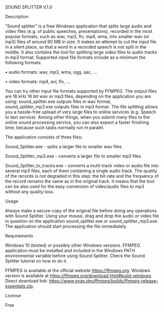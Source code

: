SOUND SPLITTER V.1.0

Description

“Sound splitter” is a free Windows application that splits large audio and video files (e.g. of public speeches, presentations), recorded in the most popular formats, such as wav, mp3, flv, mp4, wma, into smaller wav (or mp3) files of around 60 MB in size. It makes an attempt to cut the input file in a silent place, so that a word in a recorded speech is not split in the middle. It also contains the tool for splitting large video files to audio tracks in mp3 format.
Supported input file formats include as a minimum the following formats:

•	audio formats: wav, mp3, wma, ogg, aac, ...

•	video formats: mp4, avi, flv, ...

You can try other input file formats supported by FFMPEG.
The output files are 16 kHz 16 bit wav or mp3 files, depending on the application you are using: sound_splitter.exe outputs files in wav format, sound_splitter_mp3.exe outputs files in mp3 format.
The file splitting allows you a hassle-free upload of very large files to online services (e.g. Speech to text service). Among other things, when you submit many files to the online sound processing service, you can also expect a faster finishing time, because such tasks normally run in paralel.

The application consists of three files:

Sound_Splitter.exe - splits a larger file to smaller wav files

Sound_Splitter_mp3.exe - converts a larger file to smaller mp3 files

Sound_Splitter_to_tracks.exe - converts a multi-track video or audio file into several mp3 files, each of them containing a single audio track. The quality of the records is not degraded in this step: the bit-rate and the frequency of the record remains the same as in the original track. It means that the tool can be also used for the easy conversion of video/audio files to mp3 without any quality loss.

Usage

Always make a secure copy of the original file before doing any operations with Sound Splitter.
Using your mouse, drag and drop the audio or video file in question on the application sound_splitter.exe or sound_splitter_mp3.exe. The application should start processing the file immediately.

Requirements

Windows 10 (tested) or possibly other Windows versions.
FFMPEG application must be installed and included in the Windows PATH environmental variable before using Sound Splitter. Check the Sound Splitter tutorial on how to do it.

FFMPEG is available at the official website https://ffmpeg.org.
Windows version is available at https://ffmpeg.org/download.html#build-windows.
Direct download link: https://www.gyan.dev/ffmpeg/builds/ffmpeg-release-essentials.zip.

License

Free
